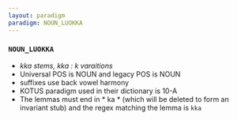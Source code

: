 ```yaml
---
layout: paradigm
paradigm: NOUN_LUOKKA
---
```

### ` NOUN_LUOKKA `

* _kka stems, kka : k varaitions_
* Universal POS is NOUN and legacy POS is NOUN
* suffixes use back vowel harmony
* KOTUS paradigm used in their dictionary is 10-A
* The lemmas must end in * ka * (which will be deleted to form an invariant stub) and the regex matching the lemma is ` kka `
